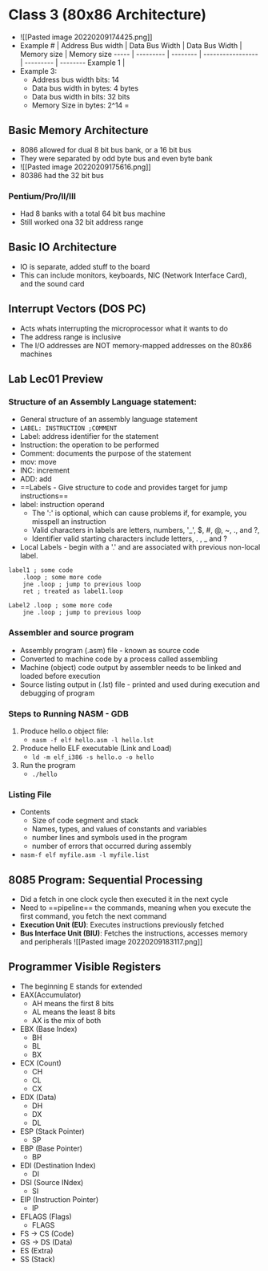 # Class 3 (80x86 Architecture)
- ![[Pasted image 20220209174425.png]]
- Example # | Address Bus width | Data Bus Width | Data Bus Width | Memory size | Memory size
 ----- | --------- | -------- | ----------------- | --------- | -------- 
 Example 1 | 
- Example 3:
	- Address bus width bits: 14
	- Data bus width in bytes: 4 bytes
	- Data bus width in bits: 32 bits
	- Memory Size in bytes: 2^14 = 
## Basic Memory Architecture
- 8086 allowed for dual 8 bit bus bank, or a 16 bit bus
- They were separated by odd byte bus and even byte bank
- ![[Pasted image 20220209175616.png]]
- 80386 had the 32 bit bus
### Pentium/Pro/II/III
- Had 8 banks with a total 64 bit bus machine
- Still worked ona 32 bit address range
## Basic IO Architecture
- IO is separate, added stuff to the board
- This can include monitors, keyboards, NIC (Network Interface Card), and the sound card
## Interrupt Vectors (DOS PC)
- Acts whats interrupting the microprocessor what it wants to do
- The address range is inclusive
- The I/O addresses are NOT memory-mapped addresses on the 80x86 machines
## Lab Lec01 Preview 
 ### Structure of an Assembly Language statement: 
- General structure of an assembly language statement
- ```LABEL: INSTRUCTION ;COMMENT```
- Label: address identifier for the statement
- Instruction: the operation to be performed
- Comment: documents the purpose of the statement
- mov: move
- INC: increment
- ADD: add
- ==Labels - Give structure to code and provides target for jump instructions==
- label: instruction operand
	- The ':' is optional, which can cause problems if, for example, you misspell an instruction
	- Valid characters in labels are letters, numbers, '_', $, #, @, ~, ., and ?,
	- Identifier valid starting characters include letters, . , _ and ?
- Local Labels - begin with a '.' and are associated with previous non-local label.
```
label1 ; some code
	.loop ; some more code
	jne .loop ; jump to previous loop
	ret ; treated as label1.loop

Label2 .loop ; some more code
	jne .loop ; jump to previous loop
```
### Assembler and source program
- Assembly program (.asm) file - known as source code
- Converted to machine code by a process called assembling
- Machine (object) code output by assembler needs to be linked and loaded before execution
- Source listing output in (.lst) file - printed and used during execution and debugging of program
### Steps to Running NASM - GDB
1. Produce hello.o object file: 
	- `nasm -f elf hello.asm -l hello.lst`
2.  Produce hello ELF executable (Link and Load)
	- `ld -m elf_i386 -s hello.o -o hello`
3. Run the program
	- `./hello`
### Listing File
- Contents
	- Size of code segment and stack
	- Names, types, and values of constants and variables
	- number lines and symbols used in the program
	- number of errors that occurred during assembly
- `nasm-f elf myfile.asm -l myfile.list`
## 8085 Program: Sequential Processing
- Did a fetch in one clock cycle then executed it in the next cycle
- Need to ==pipeline== the commands, meaning when you execute the first command, you fetch the next command
- **Execution Unit (EU)**: Executes instructions previously fetched
- **Bus Interface Unit (BIU)**: Fetches the instructions, accesses memory and peripherals
 ![[Pasted image 20220209183117.png]]
## Programmer Visible Registers
- The beginning E stands for extended
- EAX(Accumulator)
	- AH means the first 8 bits
	- AL means the least 8 bits
	- AX is the mix of both
- EBX (Base Index)
	- BH
	- BL
	- BX
- ECX (Count)
	- CH
	- CL
	- CX
- EDX (Data)
	- DH
	- DX
	- DL
- ESP (Stack Pointer)
	- SP
- EBP (Base Pointer)
	- BP
- EDI (Destination Index)
	- DI
- DSI (Source INdex)
	- SI
- EIP (Instruction Pointer)
	- IP
- EFLAGS (Flags)
	- FLAGS
- FS -> CS (Code)
- GS -> DS (Data)
- ES (Extra)
- SS (Stack)
